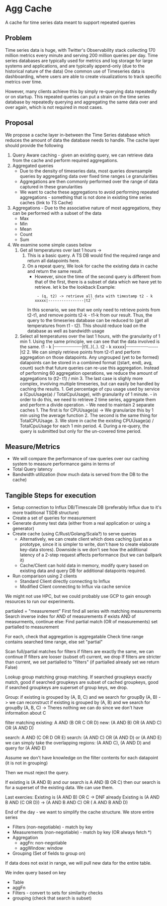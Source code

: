 # Agg Cache

A cache for time series data meant to support repeated queries

## Problem

Time series data is huge, with Twitter's Observability stack collecting 170 million metrics every minute and serving 200 million queries per day. Time series databases are typically used for metrics and log storage for large systems and applications, and are typically append-only (due to the historical nature of the data)
One common use of Timeseries data is dashboarding, where users are able to create visualizations to track specific metrics over time.

However, many clients achieve this by simply re-querying data repeatedly or on startup. This repeated queries can put a strain on the time series database by repeatedly querying and aggregating the same data over and over again, which is not required in most cases.

## Proposal 
We propose a cache layer in-between the Time Series database which reduces the amount of data the database needs to handle.
The cache layer should provide the following
1. Query Aware caching - given an existing query, we can retrieve data from the cache and perform required aggregations.
2. Aggregated queries
    - Due to the density of timeseries data, most queries downsample queries by aggregating data over fixed time ranges i.e granularities 
    - Aggregations are then commonly performed over the range of data captured in these granularities
    - We want to cache these aggregations to avoid performing repeated aggregations - something that is not done in existing time series caches (link to TS Cache)
3. Aggregations - Due to the associative nature of most aggregations, they can be performed with a subset of the data
    - Max
    - Min
    - Mean
    - Count
    - Sum
3. We examine some simple cases below
    1. Get all temperatures over last 1 hours ->
        1. This is a basic query. A TS DB would find the required range and return all datapoints here.
        2. On a repeat query, We look for cache the existing data in cache and return the same result.
            - However, since the time of the second query is different from that of the first, there is a subset of data which we have yet to retrieve.
            let k be the lookback
            Example: 
               ``` - (q, t1) -> retrieve all data with timestamp t1 - k |--------------|t1.....
                - (q, t2) -> retrieve all data with timestamp t2 - k xxxxx|----------------|t2```
            In this scenario, we see that we only need to retrieve points from t2-t1, and remove points t2-k - t1-k from our result.
            Thus, the query to the timeseries database can be reduced to (get all temperatures from t1 - t2). This should reduce load on the database as well as bandwidth usage
    2. Select all temperatures over the last 1 hours, with the granularity of 1 min
            1. Using the same principle, we can see that the data involved is the same.
                t1 - k |--------------|t1(..)(..).
                t2 - k xxxxx|----------------|t2
            2. We can simply retrieve points from t2-t1 and perform aggregation on those datapoints. Any ungrouped (yet to be formed) datapoints can be stored in a combined format ((start, end), avg, count) such that future queries can re-use this aggregation. Instead of performing 60 aggregation operations, we reduce the amount of aggregations to (t2- t1) / min
        3. The last case is slighly more complex, involving multiple timeseries, but can easily be handled by caching the results.
            1. Get percentage of cpu usage used by service a (CpuUsage(a) / TotalCpuUsage), with granularity of 1 minute.
                - in order to do this, we need to retrieve 2 time series, aggregate them and perform a divide operation.
                - We need to maintain 2 separate caches 
                1. The first is for CPUUsage(a) -> We granularize this by 1 min using the average function
                2. The second is the same thing for TotalCPUUsage.
                3. We store in cache the existing CPUUsage(a) / TotalCpuUsage for each 1 min period.
                4. During a re-query, the query is submitted but only for the un-covered time period.


## Measure/Metrics
- We will compare the performance of raw queries over our caching system to measure performance gains in terms of 
 - Total Query latency
 - Bandwidth utilization (how much data is served from the DB to the cache)

## Tangible Steps for execution
- Setup connection to Influx DB/Timescale DB (preferably Influx due to it's more traditional TSDB structure)
- Create a set of queries for measurement 
- Generate dummy test data (either from a real application or using a generator)
- Create cache (using C/Rust/Golang/Scala?) to serve queries
    - Alternatively, we can create client which does caching (just as a prototype, since it is simpler to write, don't have to create elaborate key-data stores). Downside is we don't see how the additional latency of a 2-step request affects performance (but we can ballpark it)
    - Cache/Client can hold data in memory, modify query based on existing data and query DB for additional datapoints required.
- Run comparison using 2 clients
    - Standard Client directly connecting to Influx
    - Modified Client connecting to Influx via cache service

We might not use HPC, but we could probably use GCP to gain enough resources to run our experiments.

partialed = "measurement"
First find all series with matching measurements
Search inverse index for AND of measurements
if exists AND of measurments, continue
    else: Find partial match (OR of measurements)
    set partialled to measurement

For each, check that aggregation is aggregatable
Check time range contains searched time range, else set "partial"

Scan full/partial matches for filters
if filters are exactly the same, we can continue
If filters are looser (subset of) current, we drop
If filters are stricter than current, we set partialled to "filters" (if partialled already set we return False)

Lookup group matching
group matching. 
If searched groupkeys exactly match, good
if searched groupkeys are subset of cached groupkeys, good
if searched groupkeys are superset of group keys, we drop.

Group:
if existing is grouped by (A, B, C) and we search for groupBy (A, B) -> we can reconstruct 
if existing is grouped by (A, B) and we search for groupBy (A, B, C) -> Theres nothing we can do since we don't have information about C

filter matching
existing:
A AND (B OR C OR D)
new: (A AND B) OR (A AND C) OR (A AND D)

search:
A AND (C OR D OR E)
search: (A AND C) OR (A AND D) or (A AND E)
we can simply take the overlapping regions:
    (A AND C), (A AND D) and query for (A AND E)

Assume we don't have knowledge on the filter contents for each datapoint (it is not in grouping)

Then we must reject the query.

If existing is (A AND B)
and our search is A AND (B OR C)
then our search is for a superset of the existing data. We can use them.

Last exercies:
Existing is (A AND B) OR C -> DNF  already
Existing is (A AND B AND (C OR D)) -> (A AND B AND C) OR ( A AND B AND D)


End of the day - we want to simplify the cache structure.
We store entire series
- Filters (non-negotiable) - match by key
- Measurements (non-negotiable) - match by key (OR always fetch *)
- Aggregation
    - aggFn: non-negotiable
    - aggWindow: window
- Grouping (Set of fields to group on)

If data does not exist in range, we will pull new data for the entire table.

We index query based on key
- Table
- aggFn
- Filters - convert to sets for similarity checks
- grouping (check that search is subset)
